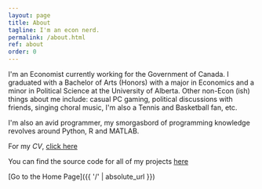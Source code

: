 ```yaml
---
layout: page
title: About
tagline: I'm an econ nerd.
permalink: /about.html
ref: about
order: 0
---
```


I'm an Economist currently working for the Government of Canada. I graduated with a Bachelor of Arts (Honors) with a major in Economics and a minor in Political Science at the University of Alberta. Other non-Econ (ish) things about me include: casual PC gaming, political discussions with friends, singing choral music, I'm also a Tennis and Basketball fan, etc. 

I'm also an avid programmer, my smorgasbord of programming knowledge revolves around Python, R and MATLAB.

For my _CV_, [click here](CV_Draft.pdf)

You can find the source code for all of my projects [here](https://github.com/soy-leroy)

[Go to the Home Page]({{ '/' | absolute_url }})
